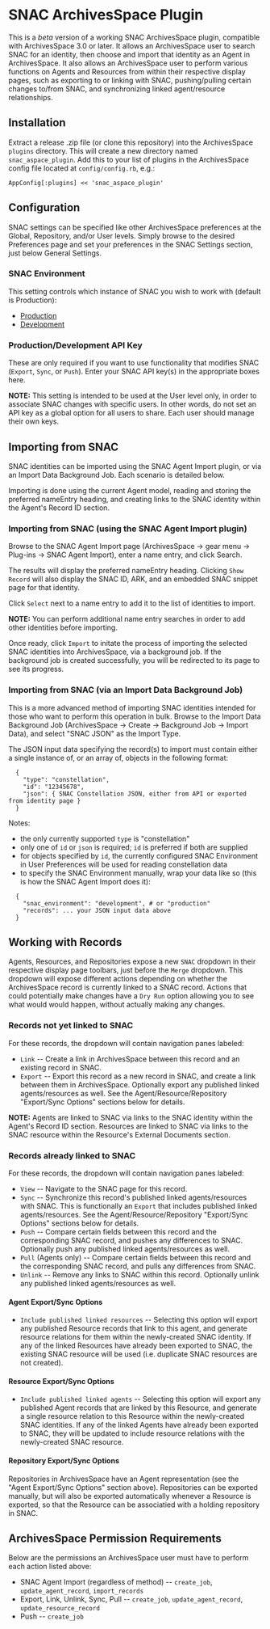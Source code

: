 # SNAC ArchivesSpace Plugin

This is a *beta* version of a working SNAC ArchivesSpace plugin, compatible with ArchivesSpace 3.0 or later.
It allows an ArchivesSpace user to search SNAC for an identity, then choose and import that identity as an Agent in ArchivesSpace.
It also allows an ArchivesSpace user to perform various functions on Agents and Resources from within their respective display pages,
such as exporting to or linking with SNAC, pushing/pulling certain changes to/from SNAC, and synchronizing linked agent/resource relationships.

## Installation

Extract a release .zip file (or clone this repository) into the ArchivesSpace `plugins` directory.
This will create a new directory named `snac_aspace_plugin`.
Add this to your list of plugins in the ArchivesSpace config file located at `config/config.rb`, e.g.:

```
AppConfig[:plugins] << 'snac_aspace_plugin'
```

## Configuration

SNAC settings can be specified like other ArchivesSpace preferences at the Global, Repository, and/or User levels.
Simply browse to the desired Preferences page and set your preferences in the SNAC Settings section, just below General Settings.

### SNAC Environment

This setting controls which instance of SNAC you wish to work with (default is Production):

* [Production](https://snaccooperative.org/)
* [Development](https://snac-dev.iath.virginia.edu/)

### Production/Development API Key

These are only required if you want to use functionality that modifies SNAC (`Export`, `Sync`, or `Push`).
Enter your SNAC API key(s) in the appropriate boxes here.

**NOTE:**
This setting is intended to be used at the User level only, in order to associate SNAC changes with specific users.
In other words, do not set an API key as a global option for all users to share.  Each user should manage their own keys.

## Importing from SNAC

SNAC identities can be imported using the SNAC Agent Import plugin, or via an Import Data Background Job.
Each scenario is detailed below.

Importing is done using the current Agent model, reading and storing the preferred nameEntry heading, and creating links to the SNAC identity within the Agent's Record ID section.

### Importing from SNAC (using the SNAC Agent Import plugin)

Browse to the SNAC Agent Import page (ArchivesSpace -> gear menu -> Plug-ins -> SNAC Agent Import), enter a name entry, and click Search.

The results will display the preferred nameEntry heading.
Clicking `Show Record` will also display the SNAC ID, ARK, and an embedded SNAC snippet page for that identity.

Click `Select` next to a name entry to add it to the list of identities to import.

**NOTE:**
You can perform additional name entry searches in order to add other identities before importing.

Once ready, click `Import` to initate the process of importing the selected SNAC identities into ArchivesSpace, via a background job.
If the background job is created successfully, you will be redirected to its page to see its progress.

### Importing from SNAC (via an Import Data Background Job)

This is a more advanced method of importing SNAC identities intended for those who want to perform this operation in bulk.
Browse to the Import Data Background Job (ArchivesSpace -> Create -> Background Job -> Import Data), and select "SNAC JSON" as the Import Type.

The JSON input data specifying the record(s) to import must contain either a single instance of, or an array of, objects in the following format:

```
  {
    "type": "constellation",
    "id": "12345678",
    "json": { SNAC Constellation JSON, either from API or exported from identity page }
  }
```

Notes:
* the only currently supported `type` is "constellation"
* only one of `id` or `json` is required; `id` is preferred if both are supplied
* for objects specified by `id`, the currently configured SNAC Environment in User Preferences will be used for reading constellation data
* to specify the SNAC Environment manually, wrap your data like so (this is how the SNAC Agent Import does it):

```
  {
    "snac_environment": "development", # or "production"
    "records": ... your JSON input data above
  }
```

## Working with Records

Agents, Resources, and Repositories expose a new `SNAC` dropdown in their respective display page toolbars, just before the `Merge` dropdown.
This dropdown will expose different actions depending on whether the ArchivesSpace record is currently linked to a SNAC record.
Actions that could potentially make changes have a `Dry Run` option allowing you to see what would would happen, without actually making any changes.

### Records not yet linked to SNAC

For these records, the dropdown will contain navigation panes labeled:

* `Link` --
Create a link in ArchivesSpace between this record and an existing record in SNAC.
* `Export` --
Export this record as a new record in SNAC, and create a link between them in ArchivesSpace.
Optionally export any published linked agents/resources as well.
See the Agent/Resource/Repository "Export/Sync Options" sections below for details.

**NOTE:**
Agents are linked to SNAC via links to the SNAC identity within the Agent's Record ID section.
Resources are linked to SNAC via links to the SNAC resource within the Resource's External Documents section.

### Records already linked to SNAC

For these records, the dropdown will contain navigation panes labeled:

* `View` --
Navigate to the SNAC page for this record.
* `Sync` --
Synchronize this record's published linked agents/resources with SNAC.
This is functionally an `Export` that includes published linked agents/resources.
See the Agent/Resource/Repository "Export/Sync Options" sections below for details.
* `Push` --
Compare certain fields between this record and the corresponding SNAC record, and pushes any differences to SNAC.
Optionally push any published linked agents/resources as well.
* `Pull` (Agents only) --
Compare certain fields between this record and the corresponding SNAC record, and pulls any differences from SNAC.
* `Unlink` --
Remove any links to SNAC within this record.
Optionally unlink any published linked agents/resources as well.

#### Agent Export/Sync Options

* `Include published linked resources` --
Selecting this option will export any published Resource records that link to this agent,
and generate resource relations for them within the newly-created SNAC identity.
If any of the linked Resources have already been exported to SNAC,
the existing SNAC resource will be used (i.e. duplicate SNAC resources are not created).

#### Resource Export/Sync Options

* `Include published linked agents` --
Selecting this option will export any published Agent records that are linked by this Resource,
and generate a single resource relation to this Resource within the newly-created SNAC identities.
If any of the linked Agents have already been exported to SNAC, they will be updated to
include resource relations with the newly-created SNAC resource.

#### Repository Export/Sync Options

Repositories in ArchivesSpace have an Agent representation (see the "Agent Export/Sync Options" section above).
Repositories can be exported manually, but will also be exported automatically whenever a Resource
is exported, so that the Resource can be associatied with a holding repository in SNAC.

## ArchivesSpace Permission Requirements

Below are the permissions an ArchivesSpace user must have to perform each action listed above:

* SNAC Agent Import (regardless of method) --
`create_job`,
`update_agent_record`,
`import_records`
* Export, Link, Unlink, Sync, Pull --
`create_job`,
`update_agent_record`,
`update_resource_record`
* Push --
`create_job`
